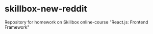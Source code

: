 # skillbox-new-reddit
Repository for homework on Skillbox online-course "React.js: Frontend Framework"
